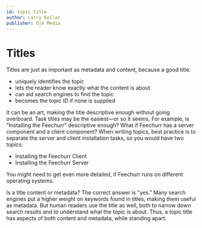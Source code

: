 ```yaml
---
id: topic_title
author: Larry Kollar
publisher: Oje Media
---
```


# Titles

Titles are just as important as metadata and content,
because a good title:

* uniquely identifies the topic
* lets the reader know exactly what the content is about
* can aid search engines to find the topic
* becomes the topic ID if none is supplied

It can be an art, making the title descriptive enough
without going overboard.
Task titles may be the easiest—or so it seems.
For example, is "Installing the Feechurr" descriptive enough?
What if Feechurr has a server component and a client component?
When writing topics,
best practice is to separate the server and client installation tasks,
so you would have two topics:

* Installing the Feechurr Client
* Installing the Feechurr Server

You might need to get even more detailed,
if Feechurr runs on different operating systems.

Is a title content or metadata?
The correct answer is "yes."
Many search engines put a higher weight on keywords found in titles,
making them useful as metadata.
But human readers use the title as well,
both to narrow down search results
and to understand what the topic is about.
Thus, a topic title has aspects of both content and metadata,
while standing apart.
